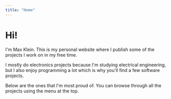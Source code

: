 ```yaml
---
title: "Home"
---
```


Hi!
===

I'm Max Klein.
This is my personal website where I publish some of the projects I work on in my free time.

I mostly do electronics projects because I'm studying electrical engineering, but I also enjoy programming a lot which is why you'll find a few software projects.

Below are the ones that I'm most proud of. You can browse through all the projects using the menu at the top.
